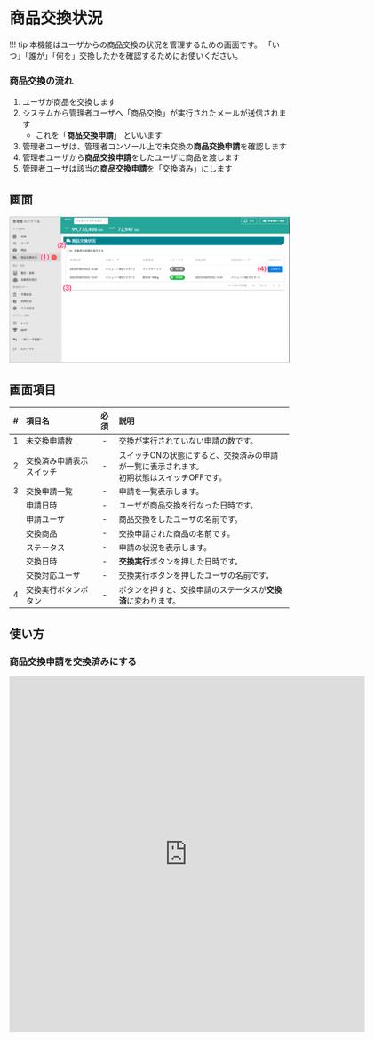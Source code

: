 # 商品交換状況

!!! tip
    本機能はユーザからの商品交換の状況を管理するための画面です。
    「いつ」「誰が」「何を」交換したかを確認するためにお使いください。

### 商品交換の流れ

1. ユーザが商品を交換します
2. システムから管理者ユーザへ「商品交換」が実行されたメールが送信されます
    - これを「**商品交換申請**」 といいます
3. 管理者ユーザは、管理者コンソール上で未交換の**商品交換申請**を確認します
4. 管理者ユーザから**商品交換申請**をしたユーザに商品を渡します
5. 管理者ユーザは該当の**商品交換申請**を「交換済み」にします


## 画面
<a href="../../images/producttransfer/1.png" data-lightbox="スクリーンショット" data-title="スクリーンショット">
    <img src="../../images/producttransfer/1.png" style="border: solid 1px #ccc; width: 800px;" />
</a>


## 画面項目
|   #   | 項目名                   | 必須  | 説明                                                                                          |
| :---: | :----------------------- | :---: | :-------------------------------------------------------------------------------------------- |
|   1   | 未交換申請数             |   -   | 交換が実行されていない申請の数です。                                                          |
|   2   | 交換済み申請表示スイッチ |   -   | スイッチONの状態にすると、交換済みの申請が一覧に表示されます。<br>初期状態はスイッチOFFです。 |
|   3   | 交換申請一覧             |   -   | 申請を一覧表示します。                                                                        |
|       | 申請日時                 |   -   | ユーザが商品交換を行なった日時です。                                                          |
|       | 申請ユーザ               |   -   | 商品交換をしたユーザの名前です。                                                              |
|       | 交換商品                 |   -   | 交換申請された商品の名前です。                                                                |
|       | ステータス               |   -   | 申請の状況を表示します。<br>                                                                  |
|       | 交換日時                 |   -   | **交換実行**ボタンを押した日時です。                                                          |
|       | 交換対応ユーザ           |   -   | 交換実行ボタンを押したユーザの名前です。                                                      |
|   4   | 交換実行ボタンボタン     |   -   | ボタンを押すと、交換申請のステータスが**交換済**に変わります。                                |


## 使い方
### 商品交換申請を交換済みにする

<iframe src="https://scribehow.com/embed/__yvL5lsYSTsebWkjL41CX-g" width="640" height="640" allowfullscreen frameborder="0"></iframe>
